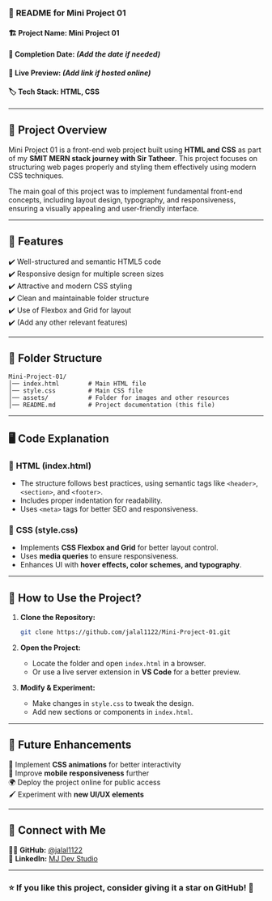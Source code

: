 ### 📜 **README for Mini Project 01**  

#### 🏗 **Project Name:** Mini Project 01  
#### 📅 **Completion Date:** *(Add the date if needed)*  
#### 🚀 **Live Preview:** *(Add link if hosted online)*  
#### 🏷 **Tech Stack:** HTML, CSS  

---

## 📖 **Project Overview**  

Mini Project 01 is a front-end web project built using **HTML and CSS** as part of my **SMIT MERN stack journey with Sir Tatheer**. This project focuses on structuring web pages properly and styling them effectively using modern CSS techniques.  

The main goal of this project was to implement fundamental front-end concepts, including layout design, typography, and responsiveness, ensuring a visually appealing and user-friendly interface.  

---

## 🎯 **Features**  

✔️ Well-structured and semantic HTML5 code  
✔️ Responsive design for multiple screen sizes  
✔️ Attractive and modern CSS styling  
✔️ Clean and maintainable folder structure  
✔️ Use of Flexbox and Grid for layout  
✔️ (Add any other relevant features)  

---

## 📂 **Folder Structure**  

```
Mini-Project-01/
│── index.html        # Main HTML file
│── style.css         # Main CSS file
│── assets/           # Folder for images and other resources
│── README.md         # Project documentation (this file)
```

---

## 🖥 **Code Explanation**  

### 📌 **HTML (index.html)**  
- The structure follows best practices, using semantic tags like `<header>`, `<section>`, and `<footer>`.  
- Includes proper indentation for readability.  
- Uses `<meta>` tags for better SEO and responsiveness.  

### 🎨 **CSS (style.css)**  
- Implements **CSS Flexbox and Grid** for better layout control.  
- Uses **media queries** to ensure responsiveness.  
- Enhances UI with **hover effects, color schemes, and typography**.  

---

## 🔧 **How to Use the Project?**  

1. **Clone the Repository:**  
   ```bash
   git clone https://github.com/jalal1122/Mini-Project-01.git
   ```
2. **Open the Project:**  
   - Locate the folder and open `index.html` in a browser.  
   - Or use a live server extension in **VS Code** for a better preview.  

3. **Modify & Experiment:**  
   - Make changes in `style.css` to tweak the design.  
   - Add new sections or components in `index.html`.  

---

## 🔮 **Future Enhancements**  

🚀 Implement **CSS animations** for better interactivity  
📱 Improve **mobile responsiveness** further  
🌍 Deploy the project online for public access  
🖌 Experiment with **new UI/UX elements**  

---

## 📢 **Connect with Me**  

👨‍💻 **GitHub:** [@jalal1122](https://github.com/jalal1122/)  
🔗 **LinkedIn:** [MJ Dev Studio](https://www.linkedin.com/in/mjdevstudio/)  

---

### ⭐ **If you like this project, consider giving it a star on GitHub!** 🚀  
